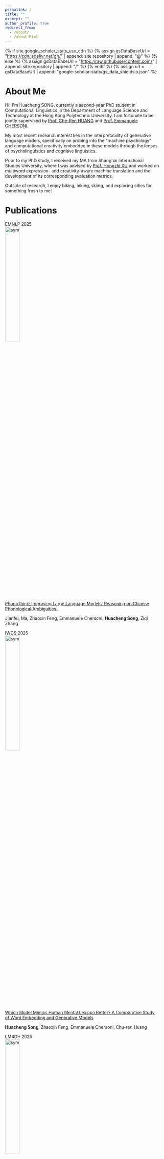 ```yaml
---
permalink: /
title: ""
excerpt: ""
author_profile: true
redirect_from: 
  - /about/
  - /about.html
---
```


{% if site.google_scholar_stats_use_cdn %}
{% assign gsDataBaseUrl = "https://cdn.jsdelivr.net/gh/" | append: site.repository | append: "@" %}
{% else %}
{% assign gsDataBaseUrl = "https://raw.githubusercontent.com/" | append: site.repository | append: "/" %}
{% endif %}
{% assign url = gsDataBaseUrl | append: "google-scholar-stats/gs_data_shieldsio.json" %}

<span class='anchor' id='about-me'></span>

# About Me

Hi! I'm Huacheng SONG, currently a second-year PhD student in Computational Linguistics in the Department of Language Science and Technology at the Hong Kong Polytechnic University. I am fortunate to be jointly supervised by <a href='https://research.polyu.edu.hk/en/persons/chu-ren-huang'>Prof. Che-Ren HUANG</a> and <a href='https://research.polyu.edu.hk/en/persons/emmanuele-chersoni'>Prof. Emmanuele CHERSONI</a>.

My most recent research interest lies in the interpretability of generative language models, specifically on probing into the “machine psychology” and computational creativity embedded in these models through the lenses of psycholinguistics and cognitive linguistics.

Prior to my PhD study, I received my MA from Shanghai International Studies University, where I was advised by <a href='https://ilas.shisu.edu.cn/xhz/list.htm'>Prof. Hongzhi XU</a> and worked on multiword expression- and creativity-aware machine translation and the development of its corresponding evaluation metrics.

Outside of research, I enjoy biking, hiking, skiing, and exploring cities for something fresh to me!

# Publications 

<div class='paper-box'><div class='paper-box-image'><div><div class="badge">EMNLP 2025</div><img src='images/500x300.png' alt="sym" width="31%"></div></div>
<div class='paper-box-text' markdown="1">

[PhonoThink: Improving Large Language Models' Reasoning on Chinese Phonological Ambiguities.](https://openreview.net/pdf?id=ER6JwcWcOE)

Jianfei, Ma, Zhaoxin Feng, Emmanuele Chersoni, **Huacheng Song**, Ziqi Zhang

</div>
</div>

<div class='paper-box'><div class='paper-box-image'><div><div class="badge">IWCS 2025</div><img src='images/500x300.png' alt="sym" width="31%"></div></div>
<div class='paper-box-text' markdown="1">

[Which Model Mimics Human Mental Lexicon Better? A Comparative Study of Word Embedding and Generative Models](https://preview.aclanthology.org/iwcs-25-ingestion/2025.iwcs-1.20.pdf)

**Huacheng Song**, Zhaoxin Feng, Emmanuele Chersoni, Chu-ren Huang

</div>
</div>

<div class='paper-box'><div class='paper-box-image'><div><div class="badge">LM4DH 2025</div><img src='images/500x300.png' alt="sym" width="31%"></div></div>
<div class='paper-box-text' markdown="1">

[Can LLMs Help Sun Wukong in his Journey to the West? A Case Study of Language Models in Video Game Localization](https://www.researchgate.net/publication/395326913_Can_LLMs_Help_Sun_Wukong_in_his_Journey_to_the_West_A_Case_Study_of_Language_Models_in_Video_Game_Localization)

Xiaojing Zhao, Han Xu, **Huacheng Song**, Emmanuele Chersoni, Chu-ren Huang

</div>
</div>

<div class='paper-box'><div class='paper-box-image'><div><div class="badge">KnowFM 2025</div><img src='images/500x300.png' alt="sym" width="31%"></div></div>
<div class='paper-box-text' markdown="1">

[Reasoning or Memorization? Investigating LLMs’ Capability in Restoring Chinese Internet Homophones](https://aclanthology.org/2025.knowllm-1.11.pdf)

Jianfei, Ma, Zhaoxin Feng, **Huacheng Song**, Emmanuele Chersoni, Zheng Chen

</div>
</div>

<div class='paper-box'><div class='paper-box-image'><div><div class="badge">WMT 2024</div><img src='images/500x300.png' alt="sym" width="31%"></div></div>
<div class='paper-box-text' markdown="1">

[How Grammatical Features Impact Machine Translation: A New Test Suite for Chinese-English MT Evaluation](https://aclanthology.org/2024.wmt-1.117.pdf)

**Huacheng Song**, Yi Li, Yiwen Wu, Yu Liu, Jingxia Lin, Hongzhi Xu

</div>
</div>

<div class='paper-box'><div class='paper-box-image'><div><div class="badge">EMNLP 2024 (Findings)</div><img src='images/500x300.png' alt="sym" width="31%"></div></div>
<div class='paper-box-text' markdown="1">

[A Deep Analysis of the Impact of Multiword Expressions and Named Entities on Chinese-English Machine Translations](https://aclanthology.org/2024.findings-emnlp.357.pdf)

**Huacheng Song**, Hongzhi Xu

</div>
</div>

<div class='paper-box'><div class='paper-box-image'><div><div class="badge">LREC-COLING 2024</div><img src='images/500x300.png' alt="sym" width="31%"></div></div>
<div class='paper-box-text' markdown="1">

[Benchmarking the Performance of Machine Translation Evaluation Metrics with Chinese Multiword Expressions](https://aclanthology.org/2024.lrec-main.198.pdf)

**Huacheng Song**, Hongzhi Xu

</div>
</div>

<div class='paper-box'><div class='paper-box-image'><div><div class="badge">NLP-Japan 2024</div><img src='images/500x300.png' alt="sym" width="31%"></div></div>
<div class='paper-box-text' markdown="1">

[LLMが機械翻訳を捉えた桎梏から脱したのか―翻訳創造性について― (Translational Creativity: Can Large Language Model Break Free from the Shackles on Machine Translation?)](https://scholar.google.com/scholar?oi=bibs&cluster=17822115525222663495&btnI=1&hl=en)

**Huacheng Song**, Haoying Yang, Hongzhi Xu

</div>
</div>

# CV
See more in my [CV]() :). Hope to share insights with you!
